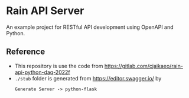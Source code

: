 Rain API Server
===============

An example project for RESTful API development using OpenAPI and Python.

## Reference  
- This repository is use the code from https://gitlab.com/cjaikaeo/rain-api-python-daq-2022f
- `./stub` folder is generated from https://editor.swagger.io/ by 
  ```
  Generate Server -> python-flask
  ```
